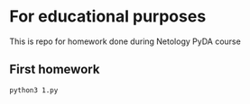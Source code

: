 For educational purposes
========================

This is repo for homework done during Netology PyDA course

First homework
--------------

```bash
python3 1.py
```
